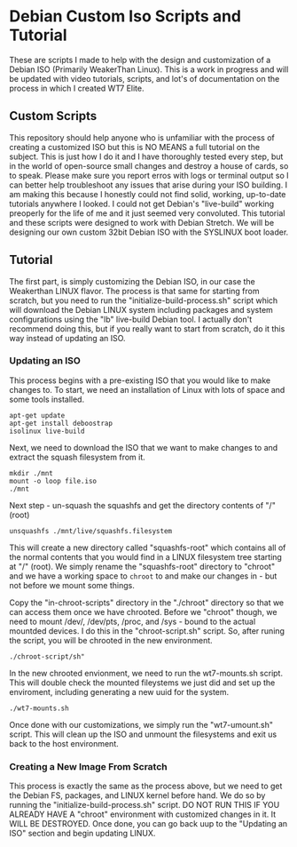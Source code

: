 # Debian Custom Iso Scripts and Tutorial
These are scripts I made to help with the design and customization of a Debian ISO (Primarily WeakerThan Linux). This is a work in progress and will be updated with video tutorials, scripts, and lot's of documentation on the process in which I created WT7 Elite.

## Custom Scripts
This repository should help anyone who is unfamiliar with the process of creating a customized ISO but this is NO MEANS a full tutorial on the subject. This is just how I do it and I have thoroughly tested every step, but in the world of open-source small changes and destroy a house of cards, so to speak. Please make sure you report erros with logs or terminal output so I can better help troubleshoot any issues that arise during your ISO building. I am making this because I honestly could not find solid, working, up-to-date tutorials anywhere I looked. I could not get Debian's "live-build" working preoperly for the life of me and it just seemed very convoluted. This tutorial and these scripts were designed to work with Debian Stretch. We will be designing our own custom 32bit Debian ISO with the SYSLINUX boot loader.

## Tutorial
The first part, is simply customizing the Debian ISO, in our case the Weakerthan LINUX flavor. The process is that same for starting from scratch, but you need to run the "initialize-build-process.sh" script which will download the Debian LINUX system including packages and system configurations using the "lb" live-build Debian tool. I actually don't recommend doing this, but if you really want to start from scratch, do it this way instead of updating an ISO.

### Updating an ISO
This process begins with a pre-existing ISO that you would like to make changes to. To start, we need an installation of Linux with lots of space and some tools installed. 

<code>apt-get update</code><br />
<code>apt-get install deboostrap isolinux live-build</code>

Next, we need to download the ISO that we want to make changes to and extract the squash filesystem from it.

<code>mkdir ./mnt</code><br />
<code>mount -o loop file.iso ./mnt</code>

Next step - un-squash the squashfs and get the directory contents of "/" (root)

<code>unsquashfs ./mnt/live/squashfs.filesystem </code>

This will create a new directory called "squashfs-root" which contains all of the normal contents that you would find in a LINUX filesystem tree starting at "/" (root). We simply rename the "squashfs-root" directory to "chroot" and we have a working space to <code>chroot</code> to and make our changes in - but not before we mount some things. 

Copy the "in-chroot-scripts" directory in the "./chroot" directory so that we can access them once we have chrooted. Before we "chroot" though, we need to mount /dev/, /dev/pts, /proc, and /sys - bound to the actual mountded devices. I do this in the "chroot-script.sh" script. So, after runing the script, you will be chrooted in the new environment.

<code>./chroot-script/sh"</code>

In the new chrooted envionment, we need to run the wt7-mounts.sh script. This will double check the mounted fileystems we just did and set up the enviroment, including generating a new uuid for the system. 

<code>./wt7-mounts.sh</code>

Once done with our customizations, we simply run the "wt7-umount.sh" script. This will clean up the ISO and unmount the filesystems and exit us back to the host environment.

### Creating a New Image From Scratch
This process is exactly the same as the process above, but we need to get the Debian FS, packages, and LINUX kernel before hand. We do so by running the "initialize-build-process.sh" script. DO NOT RUN THIS IF YOU ALREADY HAVE A "chroot" environment with customized changes in it. It WILL BE DESTROYED. Once done, you can go back uup to the "Updating an ISO" section and begin updating LINUX.
